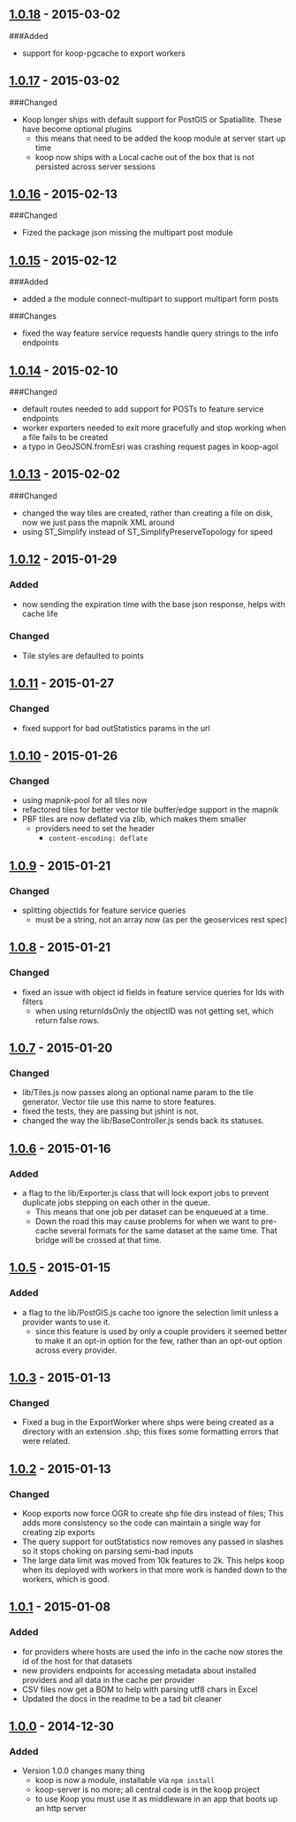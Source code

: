 
## [1.0.18](https://github.com/Esri/koop/releases/tag/v1.0.18) - 2015-03-02
###Added 
- support for koop-pgcache to export workers

## [1.0.17](https://github.com/Esri/koop/releases/tag/v1.0.17) - 2015-03-02
###Changed
- Koop longer ships with default support for PostGIS or Spatiallite. These have become optional plugins
  - this means that need to be added the koop module at server start up time
  - koop now ships with a Local cache out of the box that is not persisted across server sessions


## [1.0.16](https://github.com/Esri/koop/releases/tag/v1.0.16) - 2015-02-13
###Changed
- Fized the package json missing the multipart post module  

## [1.0.15](https://github.com/Esri/koop/releases/tag/v1.0.15) - 2015-02-12
###Added
- added a the module connect-multipart to support multipart form posts

###Changes
- fixed the way feature service requests handle query strings to the info endpoints


## [1.0.14](https://github.com/Esri/koop/releases/tag/v1.0.14) - 2015-02-10
###Changed
- default routes needed to add support for POSTs to feature service endpoints
- worker exporters needed to exit more gracefully and stop working when a file fails to be created
- a typo in GeoJSON.fromEsri was crashing request pages in koop-agol
 

## [1.0.13](https://github.com/Esri/koop/releases/tag/v1.0.13) - 2015-02-02
###Changed 
- changed the way tiles are created, rather than creating a file on disk, now we just pass the mapnik XML around 
- using ST_Simplify instead of ST_SimplifyPreserveTopology for speed 

## [1.0.12](https://github.com/Esri/koop/releases/tag/v1.0.12) - 2015-01-29
### Added
- now sending the expiration time with the base json response, helps with cache life

### Changed 
- Tile styles are defaulted to points

## [1.0.11](https://github.com/Esri/koop/releases/tag/v1.0.11) - 2015-01-27
### Changed
- fixed support for bad outStatistics params in the url

## [1.0.10](https://github.com/Esri/koop/releases/tag/v1.0.10) - 2015-01-26
### Changed
- using mapnik-pool for all tiles now
- refactored tiles for better vector tile buffer/edge support in the mapnik
- PBF tiles are now deflated via zlib, which makes them smaller
  - providers need to set the header
    - `content-encoding: deflate`

## [1.0.9](https://github.com/Esri/koop/releases/tag/v1.0.9) - 2015-01-21
### Changed
- splitting objectIds for feature service queries
  - must be a string, not an array now (as per the geoservices rest spec)

## [1.0.8](https://github.com/Esri/koop/releases/tag/v1.0.8) - 2015-01-21
### Changed
- fixed an issue with object id fields in feature service queries for Ids with filters
  - when using returnIdsOnly the objectID was not getting set, which return false rows. 

## [1.0.7](https://github.com/Esri/koop/releases/tag/v1.0.7) - 2015-01-20
### Changed 
- lib/Tiles.js now passes along an optional name param to the tile generator. Vector tile use this name to store features. 
- fixed the tests, they are passing but jshint is not. 
- changed the way the lib/BaseController.js sends back its statuses. 

## [1.0.6](https://github.com/Esri/koop/releases/tag/v1.0.6) - 2015-01-16
### Added
- a flag to the lib/Exporter.js class that will lock export jobs to prevent duplicate jobs stepping on each other in the queue. 
  - This means that one job per dataset can be enqueued at a time. 
  - Down the road this may cause problems for when we want to pre-cache several formats for the same dataset at the same time. That bridge will be crossed at that time.  

## [1.0.5](https://github.com/Esri/koop/releases/tag/v1.0.5) - 2015-01-15
### Added 
- a flag to the lib/PostGIS.js cache too ignore the selection limit unless a provider wants to use it.
  - since this feature is used by only a couple providers it seemed better to make it an opt-in option for the few, rather than an opt-out option across every provider.  

## [1.0.3](https://github.com/Esri/koop/releases/tag/v1.0.3) - 2015-01-13
### Changed
- Fixed a bug in the ExportWorker where shps were being created as a directory with an extension .shp; this fixes some formatting errors that were related. 

## [1.0.2](https://github.com/Esri/koop/releases/tag/v1.0.2) - 2015-01-13
### Changed
- Koop exports now force OGR to create shp file dirs instead of files; This adds more consistency so the code can maintain a single way for creating zip exports
- The query support for outStatistics now removes any passed in slashes so it stops choking on parsing semi-bad inputs
- The large data limit was moved from 10k features to 2k. This helps koop when its deployed with workers in that more work is handed down to the workers, which is good. 


## [1.0.1](https://github.com/Esri/koop/releases/tag/1.0.1) - 2015-01-08
### Added
- for providers where hosts are used the info in the cache now stores the id of the host for that datasets
- new providers endpoints for accessing metadata about installed providers and all data in the cache per provider
- CSV files now get a BOM to help with parsing utf8 chars in Excel
- Updated the docs in the readme to be a tad bit cleaner

## [1.0.0](https://github.com/Esri/koop/releases/tag/1.0.0) - 2014-12-30
### Added
- Version 1.0.0 changes many thing
  - koop is now a module, installable via `npm install`
  - koop-server is no more; all central code is in the koop project
  - to use Koop you must use it as middleware in an app that boots up an http server 
